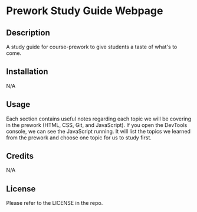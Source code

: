 # Prework Study Guide Webpage
## Description

A study guide for course-prework to give students a taste of what's to come.

## Installation

N/A

## Usage

Each section contains useful notes regarding each topic we will be covering in the prework (HTML, CSS, Git, and JavaScript). If you open the DevTools console, we can see the JavaScript running. It will list the topics we learned from the prework and choose one topic for us to study first. 

## Credits

N/A

## License

Please refer to the LICENSE in the repo.
